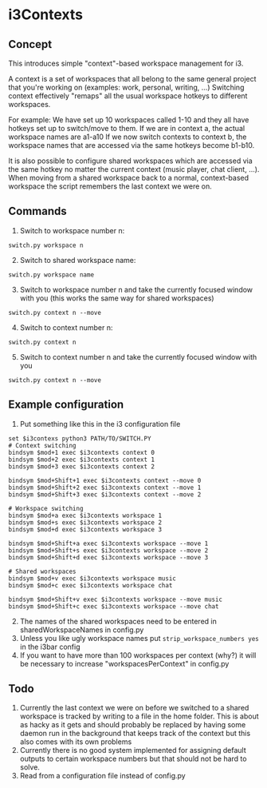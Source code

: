 # i3Contexts
## Concept
This introduces simple "context"-based workspace management for i3.

A context is a set of workspaces that all belong to the same general project that you're working on (examples: work, personal, writing, ...)
Switching context effectively "remaps" all the usual workspace hotkeys to different workspaces.

For example: We have set up 10 workspaces called 1-10 and they all have hotkeys set up to switch/move to them.
If we are in context a, the actual workspace names are a1-a10
If we now switch contexts to context b, the workspace names that are accessed via the same hotkeys become b1-b10.

It is also possible to configure shared workspaces which are accessed via the same hotkey no matter the current context (music player, chat client, ...).
When moving from a shared workspace back to a normal, context-based workspace the script remembers the last context we were on.

## Commands
1. Switch to workspace number n:

`switch.py workspace n`

2. Switch to shared workspace name:

`switch.py workspace name`

3. Switch to workspace number n and take the currently focused window with you (this works the same way for shared workspaces)

`switch.py context n --move`

4. Switch to context number n:

`switch.py context n`

5. Switch to context number n and take the currently focused window with you

`switch.py context n --move`

## Example configuration
1. Put something like this in the i3 configuration file
```
set $i3contexs python3 PATH/TO/SWITCH.PY
# Context switching
bindsym $mod+1 exec $i3contexts context 0
bindsym $mod+2 exec $i3contexts context 1
bindsym $mod+3 exec $i3contexts context 2

bindsym $mod+Shift+1 exec $i3contexts context --move 0
bindsym $mod+Shift+2 exec $i3contexts context --move 1
bindsym $mod+Shift+3 exec $i3contexts context --move 2

# Workspace switching
bindsym $mod+a exec $i3contexts workspace 1
bindsym $mod+s exec $i3contexts workspace 2
bindsym $mod+d exec $i3contexts workspace 3

bindsym $mod+Shift+a exec $i3contexts workspace --move 1
bindsym $mod+Shift+s exec $i3contexts workspace --move 2
bindsym $mod+Shift+d exec $i3contexts workspace --move 3

# Shared workspaces
bindsym $mod+v exec $i3contexts workspace music
bindsym $mod+c exec $i3contexts workspace chat

bindsym $mod+Shift+v exec $i3contexts workspace --move music
bindsym $mod+Shift+c exec $i3contexts workspace --move chat
```

2. The names of the shared workspaces need to be entered in sharedWorkspaceNames in config.py
3. Unless you like ugly workspace names put `strip_workspace_numbers yes` in the i3bar config
4. If you want to have more than 100 workspaces per context (why?) it will be necessary to increase "workspacesPerContext" in config.py

## Todo
1. Currently the last context we were on before we switched to a shared workspace is tracked by writing to a file in the home folder. This is about as hacky as it gets and should probably be replaced by having some daemon run in the background that keeps track of the context but this also comes with its own problems
2. Currently there is no good system implemented for assigning default outputs to certain workspace numbers but that should not be hard to solve.
3. Read from a configuration file instead of config.py

